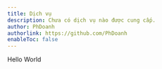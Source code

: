 ```yaml
---
title: Dịch vụ
description: Chưa có dịch vụ nào được cung cấp.
author: PhDoanh
authorlink: https://github.com/PhDoanh
enableToc: false
---
```


Hello World
